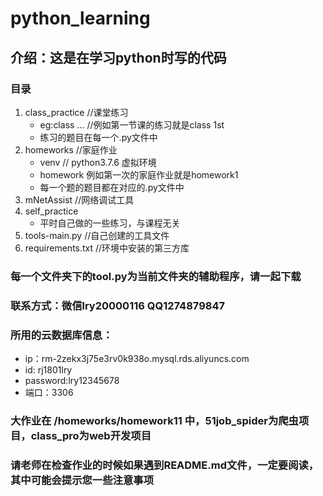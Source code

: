 # python_learning

## 介绍：这是在学习python时写的代码

### 目录

1. class_practice           //课堂练习
	- eg:class …           //例如第一节课的练习就是class 1st
	- 练习的题目在每一个.py文件中
2. homeworks                //家庭作业
	- venv                 // python3.7.6 虚拟环境
	- homework             例如第一次的家庭作业就是homework1
	- 每一个题的题目都在对应的.py文件中
3. mNetAssist               //网络调试工具
4. self_practice
    - 平时自己做的一些练习，与课程无关
5. tools-main.py            //自己创建的工具文件
6. requirements.txt         //环境中安装的第三方库

### 每一个文件夹下的tool.py为当前文件夹的辅助程序，请一起下载

### 联系方式：微信lry20000116 QQ1274879847

### 所用的云数据库信息：
* ip：rm-2zekx3j75e3rv0k938o.mysql.rds.aliyuncs.com
* id: rj1801lry
* password:lry12345678
* 端口：3306

### 大作业在 /homeworks/homework11 中，51job_spider为爬虫项目，class_pro为web开发项目
### 请老师在检查作业的时候如果遇到README.md文件，一定要阅读，其中可能会提示您一些注意事项